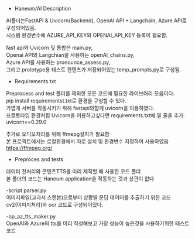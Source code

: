  - Haneum/AI Description

AI폴더는FastAPI & Uvicorn(Backend),
OpenAI API + Langchain, Azure API로 구성되어있음.  
시스템 환경변수에 AZURE_API_KEY와 OPENAI_API_KEY 등록이 필요함.  
  
fast api와 Uvicorn 및 통합은 main.py,  
Openai API와 Langchian을 사용하는 openAI_chains.py,  
Azure API를 사용하는 pronounce_assess.py,  
그리고 prototype용 테스트 컨텐츠가 저장되어있는 temp_prompts.py로 구성됨. 

 - Requirements.txt

Preprocess and test 폴더를 제외한 모든 코드에 필요한 라이브러리 모음이다.  
pip install requirementst.txt로  환경을 구성할 수 있다.  
가볍게 서버를 작동시키기 위해 fastapi와함께 uvicorn을 이용하였다.  
프로토타입 환경처럼 Uvicorn을 이용하고싶다면 requirements.txt에 밑 줄을 추가.  
uvicorn==0.29.0  
  
추가로 오디오처리를 위해 ffmepg설치가 필요함  
본 프로젝트에서는 로컬환경에서 따로 설치 및 환경변수 지정하여 사용하였음  
https://ffmpeg.org/  


  
 - Preproces and tests

데이터 전처리와 콘텐츠TTS를 미리 제작할 때 사용한 코드 폴더  
본 폴더의 코드는 Haneum application을 작동하는 것과 상관이 없다  
  
-script parser.py  
이미지파일(교과서 스캔본)으로부터 상황별 문답 데이터를 추출하기 위한 코드  
cv2(이미지처리)와 ocr 코드로 구성되어있다.  
  
-op_az_tts_maker.py  
OpenAI와 Azure의 tts를 미리 작성해보고 가장 성능이 높은것을 사용하기위한 테스트코드  
